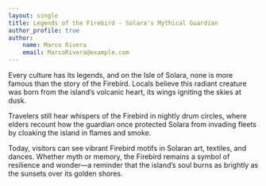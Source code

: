 ```yaml
---
layout: single
title: Legends of the Firebird - Solara's Mythical Guardian
author_profile: true
author:
    name: Marco Rivera
    email: MarcoRivera@example.com
---
```


Every culture has its legends, and on the Isle of Solara, none is more famous than the story of the Firebird. Locals believe this radiant creature was born from the island’s volcanic heart, its wings igniting the skies at dusk.

Travelers still hear whispers of the Firebird in nightly drum circles, where elders recount how the guardian once protected Solara from invading fleets by cloaking the island in flames and smoke.

Today, visitors can see vibrant Firebird motifs in Solaran art, textiles, and dances. Whether myth or memory, the Firebird remains a symbol of resilience and wonder—a reminder that the island’s soul burns as brightly as the sunsets over its golden shores.